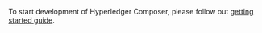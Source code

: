 To start development of Hyperledger Composer, please follow out [getting started guide](./getting-started.md).